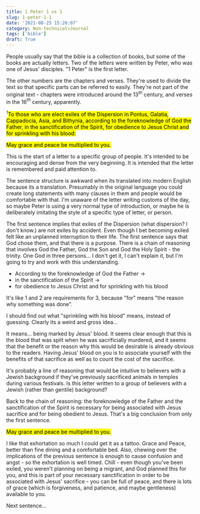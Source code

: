 ```yaml
---
title: 1 Peter 1 vs 1
slug: 1-peter-1-1
date: '2021-08-25 15:26:07'
category: Non-technical>Journal
tags: ['bible']
draft: True
---
```


People usually say that the bible is a collection of books, but some of the
books are actually letters. Two of the letters were written by Peter, who was
one of Jesus' disciples. "1 Peter" is the first letter.

The other numbers are the chapters and verses. They're used to divide the text
so that specific parts can be referred to easily. They're not part of the
original text - chapters were introduced around the 13$^{th}$ century, and
verses in the 16$^{th}$ century, apparently.

$^{1}$<mark>To those who are elect exiles of the Dispersion in Pontus, Galatia,
Cappadocia, Asia, and Bithynia, according to the foreknowledge of God the
Father, in the sanctification of the Spirit, for obedience to Jesus Christ and
for sprinkling with his blood:</mark>

<mark>May grace and peace be multiplied to you.</mark>

This is the start of a letter to a specific group of people. It's intended to be
encouraging and dense from the very beginning. It is intended that the letter is
remembered and paid attention to.

The sentence structure is awkward when its translated into modern English
because its a translation. Presumably in the original language you could create
long statements with many clauses in them and people would be comfortable with
that. I'm unaware of the letter writing customs of the day, so maybe Peter is
using a very normal type of introduction, or maybe he is deliberately imitating
the style of a specific type of letter, or person.

The first sentence implies that exiles of the Dispersion (what dispersion? I
don't know.) are not exiles by accident. Even though I bet becoming exiled felt like an
unplanned interruption to their life. The first sentence says that God chose
them, and that there is a purpose. There is a chain of reasoning that involves
God the Father, God the Son and God the Holy Spirit - the trinity. One God in
three persons... I don't get it, I can't explain it, but I'm going to try and
work with this understanding.

- According to the foreknowledge of God the Father →
- in the sanctification of the Spirit →
- for obedience to Jesus Christ and
  for sprinkling with his blood

It's like 1 and 2 are requirements for 3, because "for" means "the reason
why something was done".

I should find out what "sprinkling with his blood" means, instead of guessing.
Clearly its a weird and gross idea...

It means... being marked by Jesus' blood. It seems clear enough that this is the
blood that was spilt when he was sacrificially murdered, and it seems that the benefit or the
reason why this would be desirable is already obvious to the readers. Having
Jesus' blood on you is to associate yourself with the benefits of that sacrifice
as well as to count the cost of the sacrifice.

It's probably a line of reasoning that would be intuitive to believers with a
Jewish background if they've previously sacrificed animals in temples during
various festivals. Is this letter written to a group of believers with a Jewish
(rather than gentile) background?

Back to the chain of reasoning: the foreknowledge of the Father and the
sanctification of the Spirit is necessary for being associated with Jesus
sacrifice and for being obedient to Jesus. That's a big conclusion from only the
first sentence.

<mark>May grace and peace be multiplied to you.</mark>

I like that exhortation so much I could get it as a tattoo. Grace and Peace,
better than fine dining and a comfortable bed. Also, chewing over the
implications of the previous sentence is enough to cause confusion and angst -
so the exhortation is well timed. Chill - even though you've been exiled, you
weren't planning on being a migrant, and God planned this for you, and this is
part of your necessary sanctification in order to be associated with Jesus'
sacrifice - you can be full of peace, and there is lots of grace (which is
forgiveness, and patience, and maybe gentleness) available to you.

Next sentence...
